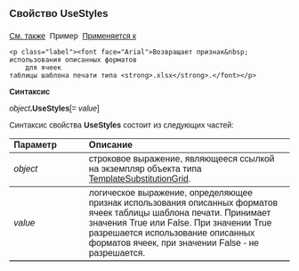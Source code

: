 ﻿<html>
<head>
<title>TemplateSubstitution\UseStyles</title>
<style type="text/css">
.auto-style1 {
	text-decoration: underline;
}
    .style1
    {
        width: 26%;
    }
</style>
</head>

<body>

<p><strong><font size="4" face="Arial">Свойство UseStyles<br>
<br>
</font></strong><font face="Arial"><span class="auto-style1"><a href="../TemplateSubstitutionGrid.html">См. также</a></span>&nbsp;
Пример&nbsp; <a href="../TemplateSubstitutionGrid.html">Применяется к</a></font></p>

    <p class="label"><font face="Arial">Возвращает признак&nbsp; использования описанных форматов 
        для ячеек 
    таблицы шаблона печати типа <strong>.xlsx</strong>.</font></p>

<p class="label"><font face="Arial"><b>Синтаксис</b></font></p>

<p><font face="Arial"><em>object</em><strong>.UseStyles</strong>[<em>= value</em>]</font></p>

<p><font face="Arial">Синтаксис свойства <strong>UseStyles</strong>
состоит из следующих частей:</font></p>

<table border="1" cellPadding="5" cols="2" frame="below" rules="rows">
<TBODY>
  <tr vAlign="top">
    <td class="style1"><font face="Arial"><b>Параметр</b></font></td>
    <td class="label" width="71%"><font face="Arial"><strong>Описание</strong></font></td>
  </tr>
  <tr>
    <td class="style1"><font face="Arial"><em>object</em></font></td>
    <td width="71%"><font face="Arial">строковое выражение, являющееся ссылкой на 
        экземпляр объекта типа <a href="../TemplateSubstitutionGrid.html">TemplateSubstitutionGrid</a>.</font></td>
  </tr>
    <tr>
    <td class="style1"><font face="Arial"><em> value</em></font></td>
    <td width="71%"><font face="Arial">логическое выражение, oпределяющее признак 
        использования описанных форматов ячеек таблицы шаблона печати. Принимает значения True или 
        False. При значении True разрешается использование описанных форматов ячеек, при 
        значении False - не разрешается.</font></td>
    </tr>
  </table>
</body>
</html>

